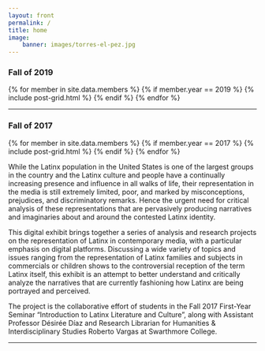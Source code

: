 ```yaml
---
layout: front
permalink: /
title: home
image:
    banner: images/torres-el-pez.jpg
---
```

### Fall of 2019

<div class="tiles">
{% for member in site.data.members %}
   {% if member.year == 2019 %}
   {% include post-grid.html %}
   {% endif %}
{% endfor %}
</div>
<hr/>

### Fall of 2017 

<div class="tiles">
{% for member in site.data.members %}
   {% if member.year == 2017 %}
   {% include post-grid.html %}
   {% endif %}
{% endfor %}
</div>


While the Latinx population in the United States is one of the largest groups in the country and the Latinx culture and people have a continually increasing presence and influence in all walks of life, their representation in the media is still extremely limited, poor, and marked by misconceptions, prejudices, and discriminatory remarks. Hence the urgent need for critical analysis of these representations that are pervasively producing narratives and imaginaries about and around the contested Latinx identity.

This digital exhibit brings together a series of analysis and research projects on the representation of Latinx in contemporary media, with a particular emphasis on digital platforms. Discussing a wide variety of topics and issues ranging from the representation of Latinx families and subjects in commercials or children shows to the controversial reception of the term Latinx itself, this exhibit is an attempt to better understand and critically analyze the narratives that are currently fashioning how Latinx are being portrayed and perceived. 

The project is the collaborative effort of students in the Fall 2017 First-Year Seminar “Introduction to Latinx Literature and Culture”, along with Assistant Professor Désirée Díaz and Research Librarian for Humanities & Interdisciplinary Studies Roberto Vargas at Swarthmore College. 
 

<hr/>